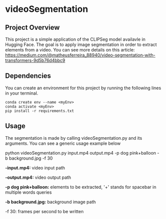 # videoSegmentation

## Project Overview

This project is a simple application of the CLIPSeg model availavle in Hugging Face. The goal is to apply image segmentation in order to extract elements
from a video. You can see more details on this article: https://medium.com/@matheusferreira_88940/video-segmentation-with-transformers-9d5b76d4bbc9


## Dependencies

You can create an environment for this project by running the following lines in your terminal.

```
conda create env --name <myEnv>
conda activate <myEnv>
pip install -r requirements.txt
```

## Usage

The segmentation is made by calling videoSegmentation.py and its arguments. You can see a generic usage example below

python videoSegmentation.py input.mp4 output.mp4 -p dog pink+balloon -b background.jpg -f 30

**-input.mp4:** video input path

**-output.mp4:** video output path

**-p dog pink+balloon:** elements to be extracted, '+' stands for spacebar in multiple words queries

**-b background.jpg:** background image path

-f 30: frames per second to be written
